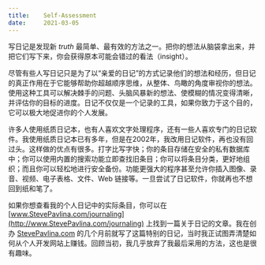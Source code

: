 ```yaml
---
title:    Self-Assessment
date:     2021-03-05
---
```


写日记是发现新 *truth* 最简单、最有效的方法之一。把你的想法从脑袋拿出来，并把它们写下来，你会获得原本可能会错过的看法（insight）。

尽管有些人写日记只是为了以“亲爱的日记”的方式记录他们的想法和经历，但日记的真正作用在于它能够帮助你超越顺序思维，从整体、鸟瞰的角度审视你的想法。使用这种工具可以解决棘手的问题、头脑风暴新的想法、使模糊的情况变得清晰，并评估你的目标的进度。日记不仅仅是一个记录的工具，如果你致力于这个目的，它可以极大地促进你的个人发展。

许多人使用纸质日记本，也有人喜欢文字处理程序，还有一些人喜欢专门的日记软件。我使用纸质日记本已有多年，但是在2002年，我改用日记软件，再也没有回过头。这样做的优点有很多。打字比写字快；你的条目存储在安全的私有数据库中；你可以使用内置的搜索功能立即查找旧条目；你可以将条目分类，更好地组织；而且你可以轻松地进行安全备份。功能更强大的程序甚至允许你插入图像、录音、视频、电子表格、文件、Web 链接等。一旦尝试了日记软件，你就再也不想回到纸和笔了。

如果你想查看我的个人日记中的实际条目，你可以在 [www.StevePavlina.com/journaling](http://www.StevePavlina.com/journaling) 上找到一篇关于日记的文章。我在创办 [StevePavlina.com](http://www.StevePavlina.com) 的几个月前就写了这篇特别的日记，当时我正试图弄清楚如何从个人开发网站上赚钱。回顾当初，我几乎放弃了我最后采用的方法，这也是很有趣味。
